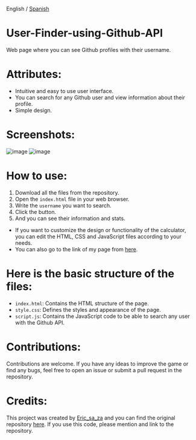 English / [Spanish](https://github.com/ericsaza/User-Finder-using-Github-API/blob/main/README_Es.md)
# User-Finder-using-Github-API
Web page where you can see Github profiles with their username.

# Attributes:
- Intuitive and easy to use user interface.
- You can search for any Github user and view information about their profile.
- Simple design.

# Screenshots:
![image](https://github.com/ericsaza/User-Finder-using-Github-API/assets/94136968/eb7db825-5bba-4295-99f7-6b438c169c3e)
![image](https://github.com/ericsaza/User-Finder-using-Github-API/assets/94136968/d13a53ee-f237-4fc3-8b39-0d2104c4e4b8)


# How to use:
1. Download all the files from the repository.
2. Open the `index.html` file in your web browser.
3. Write the `username` you want to search.
4. Click the button.
5. And you can see their information and stats.
- If you want to customize the design or functionality of the calculator, you can edit the HTML, CSS and JavaScript files according to your needs.
- You can also go to the link of my page from [here](https://ericsaza.github.io/User-Finder-using-Github-API).

# Here is the basic structure of the files:
- `index.html`: Contains the HTML structure of the page.
- `style.css`: Defines the styles and appearance of the page.
- `script.js`: Contains the JavaScript code to be able to search any user with the Github API.

# Contributions:
Contributions are welcome. If you have any ideas to improve the game or find any bugs, feel free to open an issue or submit a pull request in the repository.

# Credits:
This project was created by [Eric_sa_za](https://github.com/ericsaza) and you can find the original repository [here](https://github.com/ericsaza/User-Finder-using-Github-API).
If you use this code, please mention and link to the repository.
